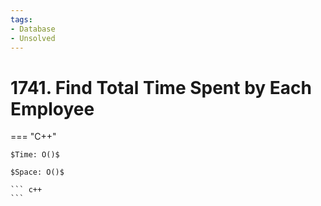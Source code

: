 ```yaml
---
tags:
- Database
- Unsolved
---
```



# 1741. Find Total Time Spent by Each Employee

=== "C++"

    $Time: O()$

    $Space: O()$

    ``` c++
    ```